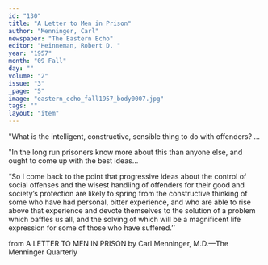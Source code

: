 ```yaml
---
id: "130"
title: "A Letter to Men in Prison"
author: "Menninger, Carl"
newspaper: "The Eastern Echo"
editor: "Heinneman, Robert D. "
year: "1957"
month: "09 Fall"
day: ""
volume: "2"
issue: "3"
_page: "5"
image: "eastern_echo_fall1957_body0007.jpg"
tags: ""
layout: "item"
---
```

"What is the intelligent, constructive, sensible thing to do with offenders? ...

"In the long run prisoners know more about this than anyone else, and ought to come up with
the best ideas...

“So I come back to the point that progressive ideas about the control of social offenses and
the wisest handling of offenders for their good and society’s protection are likely to spring from
the constructive thinking of some who have had personal, bitter experience, and who are able to
rise above that experience and devote themselves to the solution of a problem which baffles us all,
and the solving of which will be a magnificent life expression for some of those who have suffered.’’

from A LETTER TO MEN IN PRISON
by Carl Menninger, M.D.—The Menninger Quarterly
